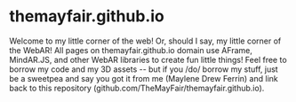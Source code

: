 # themayfair.github.io
Welcome to my little corner of the web! Or, should I say, my little corner of the WebAR!
All pages on themayfair.github.io domain use AFrame, MindAR.JS, and other WebAR libraries to create fun little things!
Feel free to borrow my code and my 3D assets -- but if you /do/ borrow my stuff, just be a sweetpea and say you got it from me (Maylene Drew Ferrin) and link back to this repository (github.com/TheMayFair/themayfair.github.io).
